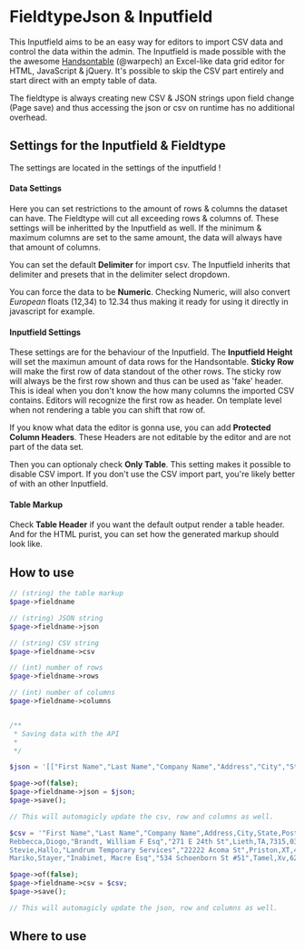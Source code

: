 # FieldtypeJson & Inputfield


This Inputfield aims to be an easy way for editors to import CSV data and control the data within the admin. The Inputfield is made possible with the the awesome [Handsontable](http://handsontable.com/) (@warpech) an Excel-like data grid editor for HTML, JavaScript & jQuery. It's possible to skip the CSV part entirely and start direct with an empty table of data.

The fieldtype is always creating new CSV & JSON strings upon field change (Page save) and thus accessing the json or csv on runtime has no additional overhead.

## Settings for the Inputfield & Fieldtype

The settings are located in the settings of the inputfield !

#### Data Settings

Here you can set restrictions to the amount of rows & columns the dataset can have. The Fieldtype will cut all exceeding rows & columns of. These settings will be inheritted by the Inputfield as well. If the minimum & maximum columns are set to the same amount, the data will always have that amount of columns.

You can set the default **Delimiter** for import csv. The Inputfield inherits that delimiter and presets that in the delimiter select dropdown.

You can force the data to be **Numeric**. Checking Numeric, will also convert _European_ floats (12,34) to 12.34 thus making it ready for using it directly in javascript for example.

#### Inputfield Settings

These settings are for the behaviour of the Inputfield. The **Inputfield Height** will set the maximun amount of data rows for the Handsontable. **Sticky Row** will make the first row of data standout of the other rows. The sticky row will always be the first row shown and thus can be used as 'fake' header. This is ideal when you don't know the how many columns the imported CSV contains. Editors will recognize the first row as header. On template level when not rendering a table you can shift that row of.

If you know what data the editor is gonna use, you can add **Protected Column Headers**. These Headers are not editable by the editor and are not part of the data set.

Then you can optionaly check **Only Table**. This setting makes it possible to disable CSV import. If you don't use the CSV import part, you're likely better of with an other Inputfield.

#### Table Markup

Check **Table Header** if you want the default output render a table header. And for the HTML purist, you can set how the generated markup should look like.

## How to use

``` php
// (string) the table markup
$page->fieldname

// (string) JSON string
$page->fieldname->json

// (string) CSV string
$page->fieldname->csv

// (int) number of rows
$page->fieldname->rows

// (int) number of columns  
$page->fieldname->columns


/**
 * Saving data with the API
 *
 */

$json = '[["First Name","Last Name","Company Name","Address","City","State","Post","Phone","Email"],["Rebbecca","Diogo","Brandt, William F Esq","271 E 24th St","Lieth","TA","7315","03-8174-9123","mariko.didio@dodio.com.au"],["Stevie","Hallo","Landrum Temporary Services","22222 Acoma St","Priston","XT","4613","07-9937-3366","john.hallo@hotmail.com"],["Mariko","Stayer","Inabinet, Macre Esq","534 Schoenborn St #51","Tamel","Xv","6275","08-7257-9119","mariko_staynot@hotmail.com"]]';

$page->of(false);
$page->fieldname->json = $json;
$page->save();

// This will automagicly update the csv, row and columns as well.

$csv = '"First Name","Last Name","Company Name",Address,City,State,Post,Phone,Email
Rebbecca,Diogo,"Brandt, William F Esq","271 E 24th St",Lieth,TA,7315,03-8174-9123,mariko.didio@dodio.com.au
Stevie,Hallo,"Landrum Temporary Services","22222 Acoma St",Priston,XT,4613,07-9937-3366,john.hallo@hotmail.com
Mariko,Stayer,"Inabinet, Macre Esq","534 Schoenborn St #51",Tamel,Xv,6275,08-7257-9119,mariko_staynot@hotmail.com';

$page->of(false);
$page->fieldname->csv = $csv;
$page->save();

// This will automagicly update the json, row and columns as well.

```

## Where to use
